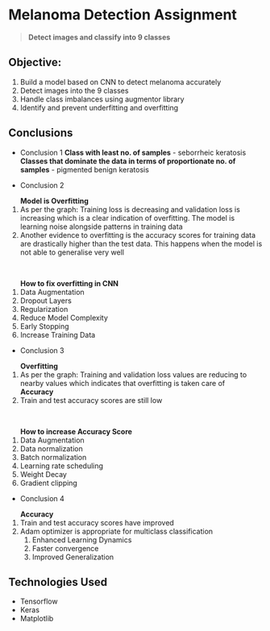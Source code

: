# Melanoma Detection Assignment
> **Detect images and classify into 9 classes**

## Objective:

1. Build a model based on CNN to detect melanoma accurately
2. Detect images into the 9 classes
3. Handle class imbalances using augmentor library
4. Identify and prevent underfitting and overfitting
<!-- You don't have to answer all the questions - just the ones relevant to your project. -->

## Conclusions
- Conclusion 1
**Class with least no. of samples** - seborrheic keratosis <br/>
**Classes that dominate the data in terms of proportionate no. of samples** - pigmented benign keratosis

- Conclusion 2
<ol>
    <b>Model is Overfitting</b>
   <li>As per the graph: Training loss is decreasing and validation loss is increasing which is a clear indication of overfitting. The model is learning noise alongside patterns in training data </li> 
    <li>Another evidence to overfitting is the accuracy scores for training data are drastically higher than the test data. This happens when the model is not able to generalise very well</li>
</ol>
<br/>
<ol>
    <b>How to fix overfitting in CNN</b>
    <li>Data Augmentation</li> 
    <li>Dropout Layers</li>
    <li>Regularization</li>
    <li>Reduce Model Complexity</li>
    <li>Early Stopping	</li>
    <li>Increase Training Data	</li>
</ol>

- Conclusion 3
<ol>
    <b>Overfitting</b>
    <li>As per the graph: Training and validation loss values are reducing to nearby values which indicates that overfitting is taken care of </li> 
    <b>Accuracy</b>
    <li>Train and test accuracy scores are still low</li> 
</ol>
<br/>
<ol>
    <b>How to increase Accuracy Score</b>
    <li>Data Augmentation</li> 
    <li>Data normalization</li>
    <li>Batch normalization</li>
    <li>Learning rate scheduling</li>
    <li>Weight Decay</li>
    <li>Gradient clipping</li>
</ol>

- Conclusion 4
<ol>
    <b>Accuracy</b>
    <li>Train and test accuracy scores have improved</li> 
    <li>Adam optimizer is appropriate for multiclass classification<br/>
        <ol>
            <li>Enhanced Learning Dynamics</li>
            <li>Faster convergence</li>
            <li>Improved Generalization</li>
        </ol>
    </li> 
</ol>


## Technologies Used
- Tensorflow
- Keras
- Matplotlib
